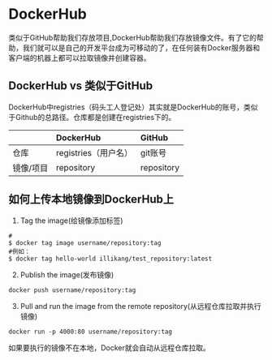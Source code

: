 # DockerHub
类似于GitHub帮助我们存放项目,DockerHub帮助我们存放镜像文件。有了它的帮助，我们就可以是自己的开发平台成为可移动的了，在任何装有Docker服务器和客户端的机器上都可以拉取镜像并创建容器。

## DockerHub vs 类似于GitHub
DockerHub中registries（码头工人登记处）其实就是DockerHub的账号，类似于Github的总路径。仓库都是创建在registries下的。

|      | DockerHub     | GitHub     |
| :------------- | :------------- |:------------- |
| 仓库     | registries（用户名）      |git账号      |
| 镜像/项目      | repository     |repository     |

## 如何上传本地镜像到DockerHub上
1. Tag the image(给镜像添加标签)
```
#
$ docker tag image username/repository:tag
#例如：
$ docker tag hello-world illikang/test_repository:latest
```
2. Publish the image(发布镜像)
```
docker push username/repository:tag
```
3. Pull and run the image from the remote repository(从远程仓库拉取并执行镜像)
```
docker run -p 4000:80 username/repository:tag
```
如果要执行的镜像不在本地，Docker就会自动从远程仓库拉取。
